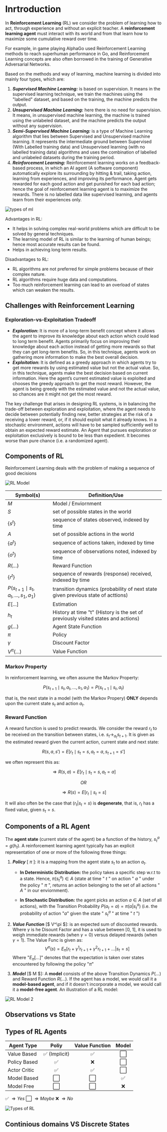 # Inrtroduction

In **Reinforcement Learning** (RL) we consider the problem of learning how to act, through experience
and without an explicit teacher. A **reinforcement learning agent** must interact with its world and from that learn how to maximize some cumulative reward over time.

For example, in game playing AlphaGo used Reinforcement Learning methods to reach superhuman
performance in Go, and Reinforcement Learning concepts are also often borrowed in the training
of Generative Adversarial Networks.

Based on the methods and way of learning, machine learning is divided into mainly four types, which are:

1. ***Supervised Machine Learning:*** is based on supervision. It means in the supervised learning technique, we train the machines using the "labelled" dataset, and based on the training, the machine predicts the output.
2. ***Unsupervised Machine Learning:*** here there is no need for supervision. It means, in unsupervised machine learning, the machine is trained using the unlabeled dataset, and the machine predicts the output without any supervision.
3. ***Semi-Supervised Machine Learning:*** is a type of Machine Learning algorithm that lies between Supervised and Unsupervised machine learning. It represents the intermediate ground between Supervised (With Labelled training data) and Unsupervised learning (with no labelled training data) algorithms and uses the combination of labelled and unlabeled datasets during the training period.
4. ***Reinforcement Learning:*** Reinforcement learning works on a feedback-based process, in which an AI agent (A software component) automatically explore its surrounding by hitting & trail, taking action, learning from experiences, and improving its performance. Agent gets rewarded for each good action and get punished for each bad action; hence the goal of reinforcement learning agent is to maximize the rewards. There is no labelled data like supervised learning, and agents learn from their experiences only.

![types of ml](https://static.javatpoint.com/tutorial/machine-learning/images/types-of-machine-learning2.png)

Advantages in RL:

- It helps in solving complex real-world problems which are difficult to be solved by general techniques. 
- The learning model of RL is similar to the learning of human beings; hence most accurate results can be found.
- Helps in achieving long term results.

Disadvantages to RL:

- RL algorithms are not preferred for simple problems because of their complex nature.
- RL algorithms require huge data and computations.
- Too much reinforcement learning can lead to an overload of states which can weaken the results.

## Challenges with Reinforcement Learning

### Exploration-vs-Exploitation Tradeoff

- **_Exploration_:** It is more of a long-term benefit concept where it allows the agent to improve its knowledge about each action which could lead to long term benefit. Agents primarily focus on improving their knowledge about each action instead of getting more rewards so that they can get long-term benefits. So, in this technique, agents work on gathering more information to make the best overall decision.
- **_Exploitation_:** It is defined as a greedy approach in which agents try to get more rewards by using estimated value but not the actual value. So, in this technique, agents make the best decision based on current information. Here the agent’s current estimated value is exploited and chooses the greedy approach to get the most reward. However, the agent is being greedy with the estimated value and not the actual value, so chances are it might not get the most reward.

The key challenge that arises in designing RL systems, is in balancing the trade-off between exploration and exploitation, where
the agent needs to decide between potentially finding new, better strategies at the risk of a receiving a lower reward, or, if it should exploit what it already knows. In a stochastic environment, actions will have to be sampled sufficiently well to obtain an expected reward estimate. An Agent that pursues exploration or exploitation exclusively is bound to be less than expedient. It becomes worse than pure chance (i.e. a randomized agent).

## Components of RL

Reinforcement Learning deals with the problem of making a sequence of good decisions

![RL Model](./imgs/rl-model.PNG)

| Symbol(s) | Definition/Use |
|---|---|
| $M$ | Model / Enviornment |
| $S$ | set of possible states in the world  |
| $\{s^t\}$ |  sequence of states observed, indexed by time |
| $A$ | set of possible actions in the world |
| $\{a^t\}$ | sequence of actions taken, indexed by time  |
| $\{o^t\}$ | sequence of observations noted, indexed by time  |
| $R(...)$ | Reward Function |
| $\{r^t\}$ | sequence of rewards (response) received, indexed by time  |
| $P( s_{t+1} \mid s_t, a_t, ..., s_1, a_1 )$ | transition dynamics (probability of next state given previous state of acttions) |
| $E[...]$ | Estimation |
| $h_t$ | History at time "t" (History is the set of previously visited states and actions) |
| $g(...)$ | Agent State Function |
| $\pi$ | Policy |
| $\gamma$ | Discount Factor |
| $V^{\pi}(...)$ | Value Function |

### Markov Property

In reinforcement learning, we often assume the Markov Property:

$$ P( s_{t+1} \mid s_t, a_t, ..., s_1, a_1 ) = P( s_{t+1} \mid s_t, a_t ) $$

that is, the next state in a model (with the Markov Propery) **ONLY** depends upon the current state $s_t$ and action $a_t$.

### Reward Function

A reward function is used to predict rewards. We consider the reward $r_t$ to be received on the transition between states, i.e. $s_t \rightarrow_{a_t} s_{t+1}$. It is given as the estimated reward given the current action, current state and next state:

$$ R(s, a, s') = E[ r_t \mid s_t=s, a_t=a, s_{t+1}=s' ] $$

we often represent this as:

$$ \Rightarrow R(s, a) = E[ r_t \mid s_t=s, a_t=a ] $$

$$ OR $$

$$ \Rightarrow R(s) = E[ r_t \mid s_t=s ] $$

It will also often be the case that $(r_t | s_t = s)$ is **degenerate**, that is, $r_t$ has a fixed value, given $s_t = s$.

## Components of a RL Agent

The **agent state** (current state of the agent) be a function of the history, $s^a_t = g(h_t)$. A reinforcement learning agent typically has an explicit representation of one or more of the following three things:

1. ***Policy*** [ $\pi$ ]: it is a mapping from the agent state $s_t$ to an action $a_t$.

    - **In Deterministic Distribution:** the policy takes a specific step w.r.t to a state. Hence, $\pi \left( s^a_t \right) \in A$ (state at time " $t$ " on action " $a$ " under the policy " $\pi$ ", returns an action belonging to the set of all actions " $A$ " in our enviornment).

    - **In Stochastic Distribution:** the agent picks an action $a \in A$ (set of all actions), with the Transition Probability $P(a_t=a) = \pi(a|s^a_t)$ (i.e. the probability of action "$a$" given the state " $s^a_t$ " at time " $t$ ")

2. ***Value Function*** [$ V^\pi $]: is an expected sum of discounted rewards. Where $\gamma$ is he Disount Factor and has a value between [0, 1], it is used to weigh immediate rewards (when $\gamma = 0$) versus delayed rewards (when $\gamma = 1$). The Value Func is given as: $$ V^\pi(s) = E_\pi[r_t + \gamma^1r_{t+1} + \gamma^2r_{t+1} + ... | s_t=s] $$
   Where "$E_\pi[...]$" denotes that the expectation is taken over states encountered by following the policy "$\pi$"
3. ***Model*** [$ M $]: A **model** consists of the above Transition Dynamics $P(...)$ and Reward Function $R(...)$.  If the agent has a model, we would call it a **model-based agent**, and if it doesn't incorporate a model, we would call it a **model-free agent**. An illustration of a RL model:

![RL Model 2](https://ekababisong.org/assets/rl_theory_practice/rl-framework-2.png)

## Observations vs State

## Types of RL Agents

| Agent Type | Poliy | Value Function | Model |
|---|:-:|:-:|:-:|
| Value Based |  ✅ (Implicit) | ✅ | ⬜ |
| Policy Based | ✅ | ❌ | ⬜ |
| Actor Critic | ✅ | ✅ | ⬜ |
| Model Based | ⬜ | ⬜ | ✅ |
| Model Free | ⬜ | ⬜ | ❌ |

✅ $\Rightarrow Yes$
⬜ $\Rightarrow Maybe$
❌ $\Rightarrow No$

![Types of RL](./imgs/rl-algos.png)

## Continious domains VS Discrete States

